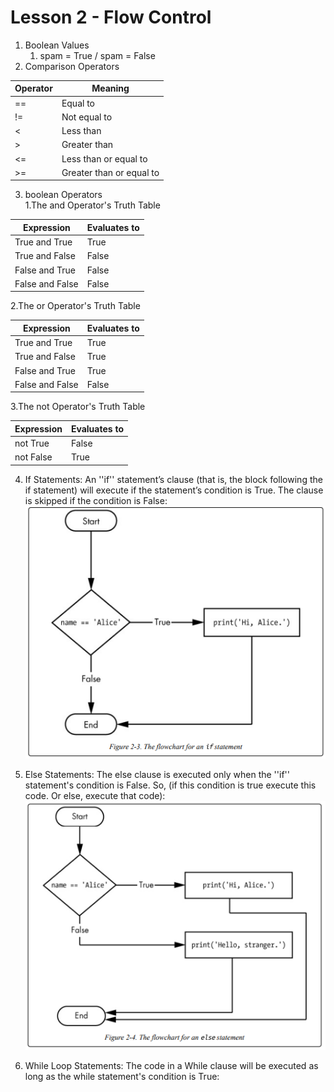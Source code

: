 # Lesson 2 - Flow Control 

1. Boolean Values 
   1. spam = True / spam = False
2. Comparison Operators 
 
| Operator | Meaning                  |
|----------|--------------------------|
| ==       | Equal to                 |
| !=       | Not equal to             |
| <        | Less than                |
| \>       | Greater than             |
| <=       | Less than or equal to    |
| \>=      | Greater than or equal to |

3. boolean Operators  
   1.The and Operator's Truth Table

| Expression      | Evaluates to |
|-----------------|--------------|
| True and True   | True         |
| True and False  | False        |
| False and True  | False        |
| False and False | False        |


  2.The or Operator's Truth Table 
  
| Expression      | Evaluates to |
|-----------------|--------------|
| True and True   | True         |
| True and False  | True         |
| False and True  | True         |
| False and False | False        |

  3.The not Operator's Truth Table 
  
| Expression | Evaluates to |
|-----------|--------------|
| not True  | False        |
| not False | True         |

4. If Statements: An ''if'' statement’s clause (that is, the block following the if statement) will
execute if the statement’s condition is True. The clause is skipped if the
condition is False: ![img.png](img.png)


5. Else Statements: The else clause is executed only when the ''if'' statement's condition is False. So, (if this condition is true execute this code. Or else, execute that code): ![img_1.png](img_1.png)


6. While Loop Statements: The code in a While clause will be executed as long as the while statement's condition is True: 









